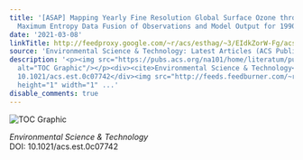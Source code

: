 ```yaml
---
title: '[ASAP] Mapping Yearly Fine Resolution Global Surface Ozone through the Bayesian
  Maximum Entropy Data Fusion of Observations and Model Output for 1990–2017'
date: '2021-03-08'
linkTitle: http://feedproxy.google.com/~r/acs/esthag/~3/EIdkZorW-Fg/acs.est.0c07742
source: 'Environmental Science & Technology: Latest Articles (ACS Publications)'
description: '<p><img src="https://pubs.acs.org/na101/home/literatum/publisher/achs/journals/content/esthag/0/esthag.ahead-of-print/acs.est.0c07742/20210308/images/medium/es0c07742_0007.gif"
  alt="TOC Graphic"/></p><div><cite>Environmental Science & Technology</cite></div><div>DOI:
  10.1021/acs.est.0c07742</div><img src="http://feeds.feedburner.com/~r/acs/esthag/~4/EIdkZorW-Fg"
  height="1" width="1" ...'
disable_comments: true
---
```

<p><img src="https://pubs.acs.org/na101/home/literatum/publisher/achs/journals/content/esthag/0/esthag.ahead-of-print/acs.est.0c07742/20210308/images/medium/es0c07742_0007.gif" alt="TOC Graphic"/></p><div><cite>Environmental Science & Technology</cite></div><div>DOI: 10.1021/acs.est.0c07742</div><img src="http://feeds.feedburner.com/~r/acs/esthag/~4/EIdkZorW-Fg" height="1" width="1" ...